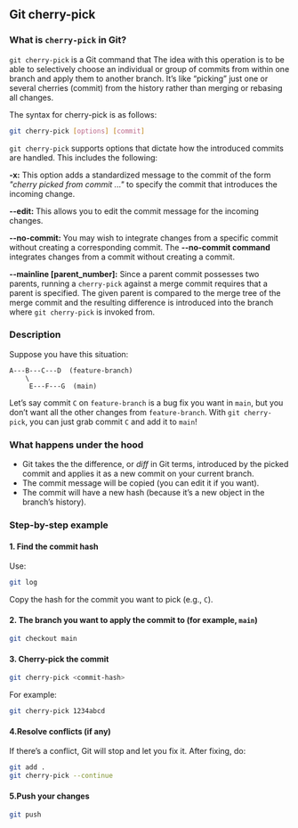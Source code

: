 ## Git cherry-pick
### What is `cherry-pick` in Git?
`git cherry-pick` is a Git command that The idea with this operation
is to be able to selectively choose an individual or group of commits from within one branch and
apply them to another branch. It’s like “picking” just one or several cherries (commit) from the history rather than merging or rebasing all changes.

The syntax for cherry-pick is as follows:
```bash
git cherry-pick [options] [commit]
```
`git cherry-pick` supports options that dictate how the introduced commits are
handled. This includes the following:

**-x:** This option adds a standardized message to the commit of the form *"cherry picked
from commit ..."* to specify the commit that introduces the incoming change.

**--edit:** This allows you to edit the commit message for the incoming changes.

**--no-commit:** You may wish to integrate changes from a specific commit without
creating a corresponding commit. The **--no-commit command** integrates changes from a
commit without creating a commit.

**--mainline [parent_number]:** Since a parent commit possesses two parents, running
a `cherry-pick` against a merge commit requires that a parent is specified. The given parent is compared to the merge tree of the merge commit and the resulting difference is introduced into the branch where `git cherry-pick` is invoked from.

 ### Description 
 Suppose you have this situation:
 ```
 A---B---C---D  (feature-branch)
     \
      E---F---G  (main)
```
Let’s say commit `C` on `feature-branch` is a bug fix you want in `main`, but you don’t want all the other changes from `feature-branch`.
With `git cherry-pick`, you can just grab commit `C` and add it to `main`!

### What happens under the hood
- Git takes the the difference, or *diff* in Git terms, introduced by the picked commit and applies it as a new commit on your current branch.
- The commit message will be copied (you can edit it if you want).
- The commit will have a new hash (because it’s a new object in the branch’s history).

### Step-by-step example
#### 1. Find the commit hash
Use: 
```bash
git log
```
Copy the hash for the commit you want to pick (e.g., `C`).

#### 2. The branch you want to apply the commit to (for example, `main`)
```bash
git checkout main
```
#### 3. Cherry-pick the commit
```bash
git cherry-pick <commit-hash>
```
For example:
```bash
git cherry-pick 1234abcd
```
#### 4.Resolve conflicts (if any)
If there’s a conflict, Git will stop and let you fix it. After fixing, do:
```bash
git add .
git cherry-pick --continue
```
#### 5.Push your changes
```bash
git push
```


